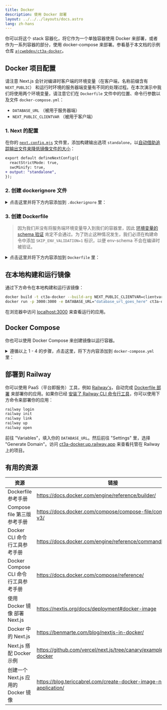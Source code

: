 ```yaml
---
title: Docker
description: 使用 Docker 部署
layout: ../../../layouts/docs.astro
lang: zh-hans
---
```


你可以将这个 stack 容器化，将它作为一个单独容器使用 Docker 来部署，或者作为一系列容器的部分，使用 docker-compose 来部署。参看基于本文档的示例仓库 [`ajcwebdev/ct3a-docker`](https://github.com/ajcwebdev/ct3a-docker)。

## Docker 项目配置

请注意 Next.js 会针对编译时客户端的环境变量（在客户端，名称前缀含有 `NEXT_PUBLIC`） 和运行时环境的服务器端变量有不同的处理过程。在本次演示中我们将使用两个环境变量，请注意它们在 `Dockerfile` 文件中的位置、命令行参数以及文件 `docker-compose.yml`：

- `DATABASE_URL` （被用于服务器端）
- `NEXT_PUBLIC_CLIENTVAR` （被用于客户端）

### 1. Next 的配置

在你的 [`next.config.mjs`](https://github.com/t3-oss/create-t3-app/blob/main/cli/template/base/next.config.mjs) 文件里，添加构建输出选项 `standalone`，以[自动借助追踪输出文件来降低镜像文件的大小](https://nextjs.org/docs/advanced-features/output-file-tracing)：

```diff
export default defineNextConfig({
  reactStrictMode: true,
  swcMinify: true,
+ output: "standalone",
});
```

### 2. 创建 dockerignore 文件

<details>
    <summary>
      点击这里并将下方内容添加到 <code>.dockerignore</code> 里：
    </summary>
<div class="content">

```
.env
Dockerfile
.dockerignore
node_modules
npm-debug.log
README.md
.next
.git
```

</div>

</details>

### 3. 创建 Dockerfile

> 因为我们并没有将服务端环境变量导入到我们的容器里，因此 [环境变量的 schema 验证](/zh-hans/usage/env-variables) 肯定不会通过。为了防止这种情况发生，我们必须在构建命令中添加 `SKIP_ENV_VALIDATION=1` 标识，以便 env-schema 不会在编译时被验证。

<details>
    <summary>
      点击这里并将下方内容添加到 <code>Dockerfile</code> 里：
    </summary>
<div class="content">

```docker
##### DEPENDENCIES

FROM --platform=linux/amd64 node:16-alpine3.16 AS deps
RUN apk add --no-cache libc6-compat openssl
WORKDIR /app

# 安装 Prisma 客户端 - 如果不需要 Prisma，移除下一行

COPY prisma ./

# 使用 PNPM 包管理工具安装依赖包

COPY package.json yarn.lock* package-lock.json* pnpm-lock.yaml\* ./

RUN \
 if [ -f yarn.lock ]; then yarn --frozen-lockfile; \
 elif [ -f package-lock.json ]; then npm ci; \
 elif [ -f pnpm-lock.yaml ]; then yarn global add pnpm && pnpm i; \
 else echo "Lockfile not found." && exit 1; \
 fi

##### BUILDER

FROM --platform=linux/amd64 node:16-alpine3.16 AS builder
ARG DATABASE_URL
ARG NEXT_PUBLIC_CLIENTVAR
WORKDIR /app
COPY --from=deps /app/node_modules ./node_modules
COPY . .

# ENV NEXT_TELEMETRY_DISABLED 1

RUN \
 if [ -f yarn.lock ]; then SKIP_ENV_VALIDATION=1 yarn build; \
 elif [ -f package-lock.json ]; then SKIP_ENV_VALIDATION=1 npm run build; \
 elif [ -f pnpm-lock.yaml ]; then yarn global add pnpm && SKIP_ENV_VALIDATION=1 pnpm run build; \
 else echo "Lockfile not found." && exit 1; \
 fi

##### RUNNER

FROM --platform=linux/amd64 node:16-alpine3.16 AS runner
WORKDIR /app

ENV NODE_ENV production

# ENV NEXT_TELEMETRY_DISABLED 1

RUN addgroup --system --gid 1001 nodejs
RUN adduser --system --uid 1001 nextjs

COPY --from=builder /app/next.config.mjs ./
COPY --from=builder /app/public ./public
COPY --from=builder /app/package.json ./package.json

COPY --from=builder --chown=nextjs:nodejs /app/.next/standalone ./
COPY --from=builder --chown=nextjs:nodejs /app/.next/static ./.next/static

USER nextjs
EXPOSE 3000
ENV PORT 3000

CMD ["node", "server.js"]

```

> **_注意_**
>
> - _在迁移到 Node 18 后，可能就没有必要再使用 `--platform=linux/amd64` 了。_
> - _参看 [`node:alpine`](https://github.com/nodejs/docker-node/tree/b4117f9333da4138b03a546ec926ef50a31506c3#nodealpine) 来了解为什么使用 `libc6-compat`_
> - _Next.js 会收集 [关于使用情况的匿名观测数据](https://nextjs.org/telemetry)。取消注释第一个 `ENV NEXT_TELEMETRY_DISABLED 1`，以在构建过程中关闭该观测功能。取消注释第二个 `ENV NEXT_TELEMETRY_DISABLED 1` 以关闭在运行时的观测功能。_

</div>
</details>

## 在本地构建和运行镜像

通过下方命令在本地构建和运行该镜像：

```bash
docker build -t ct3a-docker --build-arg NEXT_PUBLIC_CLIENTVAR=clientvar .
docker run -p 3000:3000 -e DATABASE_URL="database_url_goes_here" ct3a-docker
```

在浏览器中访问 [localhost:3000](http://localhost:3000/) 来查看运行的应用。

## Docker Compose

你也可以使用 Docker Compose 来创建镜像以运行容器。

<details>
    <summary>
      遵循以上 1 - 4 的步骤，点击这里，将下方内容添加到 <code>docker-compose.yml</code> 里：
    </summary>
<div class="content">

```yaml
version: "3.9"
services:
  app:
    platform: "linux/amd64"
    build:
      context: .
      dockerfile: Dockerfile
      args:
        NEXT_PUBLIC_CLIENTVAR: "clientvar"
    working_dir: /app
    ports:
      - "3000:3000"
    image: t3-app
    environment:
      - DATABASE_URL=database_url_goes_here
```

命令行运行 `docker compose up`：

```bash
docker compose up
```

在浏览器中访问 [localhost:3000](http://localhost:3000/) 来查看运行的应用。

</div>
</details>

## 部署到 Railway

你可以使用 PaaS（平台即服务）工具，例如 [Railway's](https://railway.app)，自动完成 [Dockerfile 部署](https://docs.railway.app/deploy/dockerfiles) 来部署你的应用。如果你已经 [安装了 Railway CLI 命令行工具](https://docs.railway.app/develop/cli#install)，你可以使用下方命令来部署你的应用：

```bash
railway login
railway init
railway link
railway up
railway open
```

前往 "Variables"，填入你的 `DATABASE_URL`。然后前往 "Settings" 里，选择 "Generate Domain"。访问 [ct3a-docker.up.railway.app](https://ct3a-docker.up.railway.app/) 来查看托管在 Railway 上的项目。

## 有用的资源

| 资源                                  | 链接                                                                 |
| ------------------------------------- | -------------------------------------------------------------------- |
| Dockerfile 参考手册                   | https://docs.docker.com/engine/reference/builder/                    |
| Compose file 第三版参考手册           | https://docs.docker.com/compose/compose-file/compose-file-v3/        |
| Docker CLI 命令行工具参考手册         | https://docs.docker.com/engine/reference/commandline/docker/         |
| Docker Compose CLI 命令行工具参考手册 | https://docs.docker.com/compose/reference/                           |
| 使用 Docker 镜像 部署 Next.js         | https://nextjs.org/docs/deployment#docker-image                      |
| Docker 中的 Next.js                   | https://benmarte.com/blog/nextjs-in-docker/                          |
| Next.js 搭配 Docker 示例              | https://github.com/vercel/next.js/tree/canary/examples/with-docker   |
| 创建一个 Next.js 应用的 Docker 镜像   | https://blog.tericcabrel.com/create-docker-image-nextjs-application/ |
